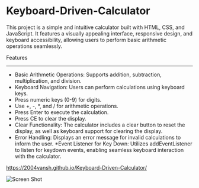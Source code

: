 # Keyboard-Driven-Calculator

This project is a simple and intuitive calculator built with HTML, CSS, and JavaScript. It features a visually appealing interface, responsive design, and keyboard accessibility, allowing users to perform basic arithmetic operations seamlessly.

Features
______________________________________________________________________________________________________________________________________________________________________________________________________________________

* Basic Arithmetic Operations: Supports addition, subtraction, multiplication, and division.
* Keyboard Navigation: Users can perform calculations using keyboard keys.
* Press numeric keys (0-9) for digits.
* Use +, -, *, and / for arithmetic operations.
* Press Enter to execute the calculation.
* Press CE to clear the display.
* Clear Functionality: The calculator includes a clear button to reset the display, as well as keyboard support for clearing the display.
* Error Handling: Displays an error message for invalid calculations to inform the user.
*Event Listener for Key Down: Utilizes addEventListener to listen for keydown events, enabling seamless keyboard interaction with the calculator.

https://2004vansh.github.io/Keyboard-Driven-Calculator/

![Screen Shot](https://github.com/user-attachments/assets/c089e670-7752-43b2-8857-c72d7494b858)


